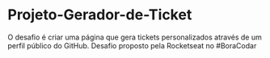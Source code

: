 # Projeto-Gerador-de-Ticket

O desafio é criar uma página que gera tickets personalizados através de um perfil público do GitHub.
Desafio proposto pela Rocketseat no #BoraCodar
